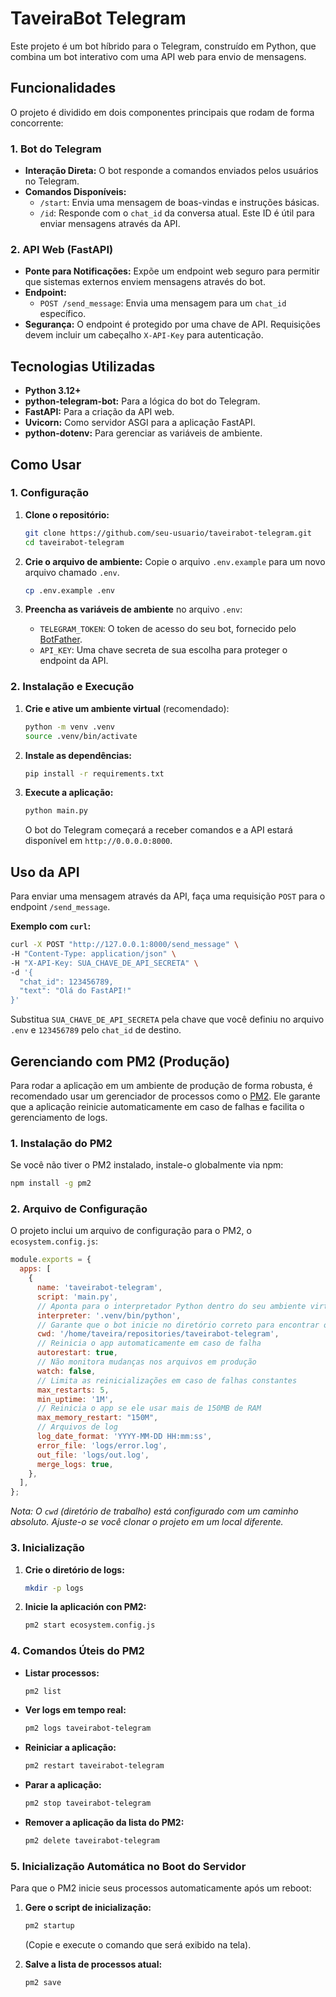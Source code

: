 # TaveiraBot Telegram

Este projeto é um bot híbrido para o Telegram, construído em Python, que combina um bot interativo com uma API web para envio de mensagens.

## Funcionalidades

O projeto é dividido em dois componentes principais que rodam de forma concorrente:

### 1. Bot do Telegram

- **Interação Direta:** O bot responde a comandos enviados pelos usuários no Telegram.
- **Comandos Disponíveis:**
  - `/start`: Envia uma mensagem de boas-vindas e instruções básicas.
  - `/id`: Responde com o `chat_id` da conversa atual. Este ID é útil para enviar mensagens através da API.

### 2. API Web (FastAPI)

- **Ponte para Notificações:** Expõe um endpoint web seguro para permitir que sistemas externos enviem mensagens através do bot.
- **Endpoint:**
  - `POST /send_message`: Envia uma mensagem para um `chat_id` específico.
- **Segurança:** O endpoint é protegido por uma chave de API. Requisições devem incluir um cabeçalho `X-API-Key` para autenticação.

## Tecnologias Utilizadas

- **Python 3.12+**
- **python-telegram-bot:** Para a lógica do bot do Telegram.
- **FastAPI:** Para a criação da API web.
- **Uvicorn:** Como servidor ASGI para a aplicação FastAPI.
- **python-dotenv:** Para gerenciar as variáveis de ambiente.

## Como Usar

### 1. Configuração

1.  **Clone o repositório:**
    ```bash
    git clone https://github.com/seu-usuario/taveirabot-telegram.git
    cd taveirabot-telegram
    ```

2.  **Crie o arquivo de ambiente:**
    Copie o arquivo `.env.example` para um novo arquivo chamado `.env`.
    ```bash
    cp .env.example .env
    ```

3.  **Preencha as variáveis de ambiente** no arquivo `.env`:
    - `TELEGRAM_TOKEN`: O token de acesso do seu bot, fornecido pelo [BotFather](https://t.me/BotFather).
    - `API_KEY`: Uma chave secreta de sua escolha para proteger o endpoint da API.

### 2. Instalação e Execução

1.  **Crie e ative um ambiente virtual** (recomendado):
    ```bash
    python -m venv .venv
    source .venv/bin/activate
    ```

2.  **Instale as dependências:**
    ```bash
    pip install -r requirements.txt
    ```

3.  **Execute a aplicação:**
    ```bash
    python main.py
    ```
    O bot do Telegram começará a receber comandos e a API estará disponível em `http://0.0.0.0:8000`.

## Uso da API

Para enviar uma mensagem através da API, faça uma requisição `POST` para o endpoint `/send_message`.

**Exemplo com `curl`:**

```bash
curl -X POST "http://127.0.0.1:8000/send_message" \
-H "Content-Type: application/json" \
-H "X-API-Key: SUA_CHAVE_DE_API_SECRETA" \
-d '{
  "chat_id": 123456789,
  "text": "Olá do FastAPI!"
}'
```

Substitua `SUA_CHAVE_DE_API_SECRETA` pela chave que você definiu no arquivo `.env` e `123456789` pelo `chat_id` de destino.

## Gerenciando com PM2 (Produção)

Para rodar a aplicação em um ambiente de produção de forma robusta, é recomendado usar um gerenciador de processos como o [PM2](https://pm2.keymetrics.io/). Ele garante que a aplicação reinicie automaticamente em caso de falhas e facilita o gerenciamento de logs.

### 1. Instalação do PM2

Se você não tiver o PM2 instalado, instale-o globalmente via npm:
```bash
npm install -g pm2
```

### 2. Arquivo de Configuração

O projeto inclui um arquivo de configuração para o PM2, o `ecosystem.config.js`:

```javascript
module.exports = {
  apps: [
    {
      name: 'taveirabot-telegram',
      script: 'main.py',
      // Aponta para o interpretador Python dentro do seu ambiente virtual
      interpreter: '.venv/bin/python',
      // Garante que o bot inicie no diretório correto para encontrar o .env
      cwd: '/home/taveira/repositories/taveirabot-telegram',
      // Reinicia o app automaticamente em caso de falha
      autorestart: true,
      // Não monitora mudanças nos arquivos em produção
      watch: false,
      // Limita as reinicializações em caso de falhas constantes
      max_restarts: 5,
      min_uptime: '1M',
      // Reinicia o app se ele usar mais de 150MB de RAM
      max_memory_restart: "150M",
      // Arquivos de log
      log_date_format: 'YYYY-MM-DD HH:mm:ss',
      error_file: 'logs/error.log',
      out_file: 'logs/out.log',
      merge_logs: true,
    },
  ],
};
```
*Nota: O `cwd` (diretório de trabalho) está configurado com um caminho absoluto. Ajuste-o se você clonar o projeto em um local diferente.*

### 3. Inicialização

1.  **Crie o diretório de logs:**
    ```bash
    mkdir -p logs
    ```

2.  **Inicie la aplicación con PM2:**
    ```bash
    pm2 start ecosystem.config.js
    ```

### 4. Comandos Úteis do PM2

- **Listar processos:**
  ```bash
  pm2 list
  ```
- **Ver logs em tempo real:**
  ```bash
  pm2 logs taveirabot-telegram
  ```
- **Reiniciar a aplicação:**
  ```bash
  pm2 restart taveirabot-telegram
  ```
- **Parar a aplicação:**
  ```bash
  pm2 stop taveirabot-telegram
  ```
- **Remover a aplicação da lista do PM2:**
  ```bash
  pm2 delete taveirabot-telegram
  ```

### 5. Inicialização Automática no Boot do Servidor

Para que o PM2 inicie seus processos automaticamente após um reboot:

1.  **Gere o script de inicialização:**
    ```bash
    pm2 startup
    ```
    (Copie e execute o comando que será exibido na tela).

2.  **Salve a lista de processos atual:**
    ```bash
    pm2 save
    ```